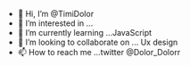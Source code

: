 - 👋 Hi, I’m @TimiDolor
- 👀 I’m interested in ...
- 🌱 I’m currently learning ...JavaScript
- 💞️ I’m looking to collaborate on ... Ux design
- 📫 How to reach me ...twitter @Dolor_Dolorr

<!---
TimiDolor/TimiDolor is a ✨ special ✨ repository because its `README.md` (this file) appears on your GitHub profile.
You can click the Preview link to take a look at your changes.
--->
